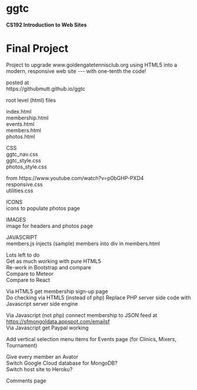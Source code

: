 # ggtc



<b>CS192 Introduction to Web Sites</b> <br>
<h1>Final Project</h1>
<p>
Project to upgrade www.goldengatetennisclub.org using HTML5 into a modern, responsive web site --- with one-tenth the code!
<p>
posted at<br>
<a ref="https://githubmutt.github.io/ggtc/index.html">https://githubmutt.github.io/ggtc<a>
<p>  
root level (html) files <p>

  index.html <br>
  membership.html<br>
  events.html<br>
  members.html<br>
  photos.html<br>
<p>
CSS<br>
  ggtc_nav.css<br>
  ggtc_style.css<br>
  photos_style.css<br>

  <p>
  from https://www.youtube.com/watch?v=p0bGHP-PXD4 <br>
  responsive.css   <br>
  utilities.css<br>
<p>
ICONS<br>
  icons to populate photos page<br>
<p>
IMAGES<br>
  image for headers and photos page<br>
  
JAVASCRIPT<br>
  members.js injects (sample) members into div in  members.html
  
    
Lots left to do <br>
Get as much working with pure HTML5 <br>
Re-work in Bootstrap and compare <br>
Compare to Meteor <br>
Compare to React 
<p>
Via HTML5  get membership sign-up page <br>
Do checking via HTML5 (instead of php)
Replace PHP server side code with Javascript server side engine <br>

Via Javascript (not php) connect membership to JSON feed at https://sfmongoldata.appspot.com/emailsf <br>
Via Javascript get Paypal working 

Add vertical selection menu items for Events page (for Clinics, Mixers, Tournament) <br>

Give every member an Avator<br>
Switch Google Cloud database for MongoDB? <br>
Switch host site to Heroku? <br>

Comments page<br>